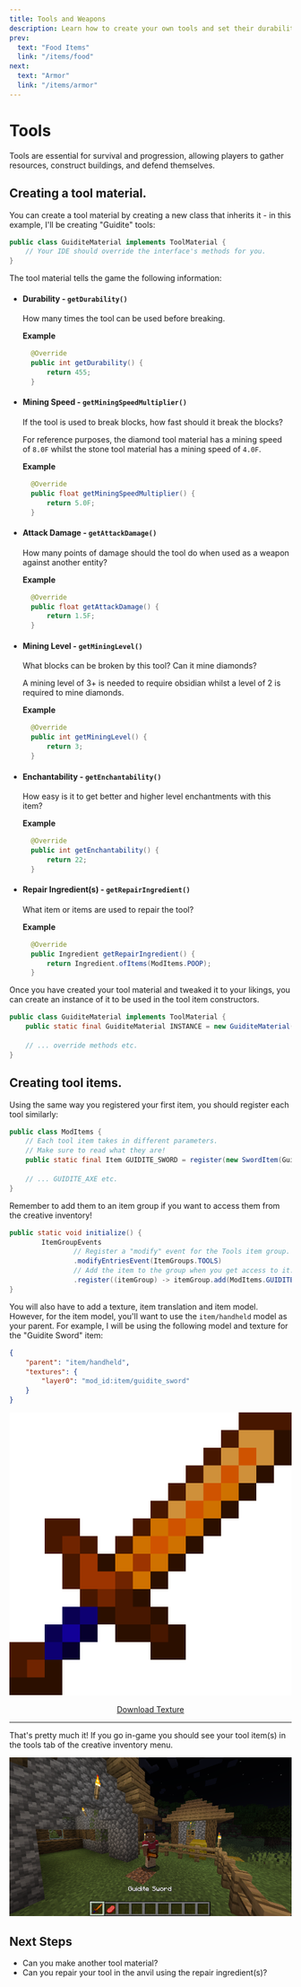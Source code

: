 ```yaml
---
title: Tools and Weapons
description: Learn how to create your own tools and set their durability and mining levels.
prev:
  text: "Food Items"
  link: "/items/food"
next:
  text: "Armor"
  link: "/items/armor"
---
```


# Tools

Tools are essential for survival and progression, allowing players to gather resources, construct buildings, and defend themselves.

## Creating a tool material.

You can create a tool material by creating a new class that inherits it - in this example, I'll be creating "Guidite" tools:

```java
public class GuiditeMaterial implements ToolMaterial {
    // Your IDE should override the interface's methods for you.
}
```

The tool material tells the game the following information:

- #### Durability - `getDurability()`
  
  How many times the tool can be used before breaking.

  **Example**

  ```java 
    @Override
    public int getDurability() {
        return 455;
    }
  ```

- #### Mining Speed - `getMiningSpeedMultiplier()`
  
  If the tool is used to break blocks, how fast should it break the blocks?

  For reference purposes, the diamond tool material has a mining speed of `8.0F` whilst the stone tool material has a mining speed of `4.0F`.

  **Example**

  ```java
    @Override
    public float getMiningSpeedMultiplier() {
        return 5.0F;
    }
  ```

- #### Attack Damage - `getAttackDamage()`

  How many points of damage should the tool do when used as a weapon against another entity?

  **Example**

  ```java
    @Override
    public float getAttackDamage() {
        return 1.5F;
    }
  ```

- #### Mining Level - `getMiningLevel()`

  What blocks can be broken by this tool? Can it mine diamonds?

  A mining level of 3+ is needed to require obsidian whilst a level of 2 is required to mine diamonds.

  **Example**

  ```java
    @Override
    public int getMiningLevel() {
        return 3;
    }
  ```

- #### Enchantability - `getEnchantability()`

  How easy is it to get better and higher level enchantments with this item?

  **Example**

  ```java
    @Override
    public int getEnchantability() {
        return 22;
    }
  ```

- #### Repair Ingredient(s) - `getRepairIngredient()`
  
  What item or items are used to repair the tool?

  **Example**

  ```java
    @Override
    public Ingredient getRepairIngredient() {
        return Ingredient.ofItems(ModItems.POOP);
    }   
  ```

Once you have created your tool material and tweaked it to your likings, you can create an instance of it to be used in the tool item constructors.

```java
public class GuiditeMaterial implements ToolMaterial {
    public static final GuiditeMaterial INSTANCE = new GuiditeMaterial();

    // ... override methods etc.
}
```

## Creating tool items.

Using the same way you registered your first item, you should register each tool similarly:

```java
public class ModItems {
    // Each tool item takes in different parameters.
    // Make sure to read what they are!
    public static final Item GUIDITE_SWORD = register(new SwordItem(GuiditeMaterial.INSTANCE, 2, 0.5F, new FabricItemSettings()), "guidite_sword");

    // ... GUIDITE_AXE etc.
}
```

Remember to add them to an item group if you want to access them from the creative inventory!

```java
public static void initialize() {
        ItemGroupEvents
                // Register a "modify" event for the Tools item group.
                .modifyEntriesEvent(ItemGroups.TOOLS)
                // Add the item to the group when you get access to it.
                .register((itemGroup) -> itemGroup.add(ModItems.GUIDITE_SWORD));
}
```

You will also have to add a texture, item translation and item model. However, for the item model, you'll want to use the `item/handheld` model as your parent. For example, I will be using the following model and texture for the "Guidite Sword" item:

```json
{
    "parent": "item/handheld",
    "textures": {
        "layer0": "mod_id:item/guidite_sword"
    }
}
```

<div align="center">

![](./_assets/tools_0.png)

<a target="_blank" href="./_assets/tools_0_small.png">
Download Texture
</a>

</div>

<hr />

That's pretty much it! If you go in-game you should see your tool item(s) in the tools tab of the creative inventory menu.

![](./_assets/tools_1.png)

## Next Steps

- Can you make another tool material?
- Can you repair your tool in the anvil using the repair ingredient(s)?